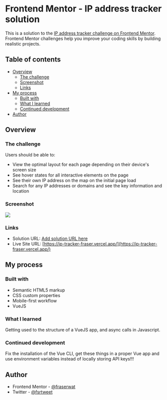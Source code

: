 # Frontend Mentor - IP address tracker solution

This is a solution to the [IP address tracker challenge on Frontend Mentor](https://www.frontendmentor.io/challenges/ip-address-tracker-I8-0yYAH0). Frontend Mentor challenges help you improve your coding skills by building realistic projects.

## Table of contents

- [Overview](#overview)
  - [The challenge](#the-challenge)
  - [Screenshot](#screenshot)
  - [Links](#links)
- [My process](#my-process)
  - [Built with](#built-with)
  - [What I learned](#what-i-learned)
  - [Continued development](#continued-development)
- [Author](#author)

## Overview

### The challenge

Users should be able to:

- View the optimal layout for each page depending on their device's screen size
- See hover states for all interactive elements on the page
- See their own IP address on the map on the initial page load
- Search for any IP addresses or domains and see the key information and location

### Screenshot

![](./images/screenshot.jpg)

### Links

- Solution URL: [Add solution URL here](https://your-solution-url.com)
- Live Site URL: [https://ip-tracker-fraser.vercel.app/](https://ip-tracker-fraser.vercel.app/)

## My process

### Built with

- Semantic HTML5 markup
- CSS custom properties
- Mobile-first workflow
- VueJS

### What I learned

Getting used to the structure of a VueJS app, and async calls in Javascript.

### Continued development

Fix the installation of the Vue CLI, get these things in a proper Vue app and use environment variables instead of locally storing API keys!!!

## Author

- Frontend Mentor - [@fraserwat](https://www.frontendmentor.io/profile/fraserwat)
- Twitter - [@fsrtweet](https://www.twitter.com/fsrtweet)
